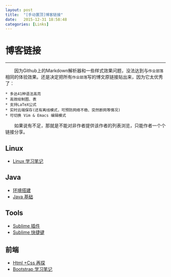 ```yaml
---
layout: post
title:  "[手动置顶]博客链接"
date:   2015-12-31 18:58:48
categories: [Links]
---
```

# 博客链接

---

　　因为Github上的Markdown解析器和一些样式效果问题，没法达到与`作业部落`相同的体验效果。还是决定把所有`作业部落`写的博文原链接贴出来，因为它太优秀了：

    * 多达41种语法高亮
    * 高效绘制图、表
    * 支持LaTeX公式
    * 实时云端保存(还有离线模式，可预防网络不稳、突然断网等情况)
    * 可切换 Vim & Emacs 编辑模式

　　如果说有不足，那就是不能对非作者提供该作者的列表浏览，只能作者一个个链接分享。

## Linux

* [Linux 学习笔记](https://www.zybuluo.com/BookThief/note/53072)

## Java

* [环境搭建](https://www.zybuluo.com/BookThief/note/63877)
* [Java 基础](https://www.zybuluo.com/BookThief/note/63213)

## Tools

* [Sublime 插件](https://www.zybuluo.com/BookThief/note/56463)
* [Sublime 快捷键](https://www.zybuluo.com/BookThief/note/57748)

## 前端

* [Html +Css 再探](https://www.zybuluo.com/BookThief/note/55337)
* [Bootstrap 学习笔记](https://www.zybuluo.com/BookThief/note/57802)

